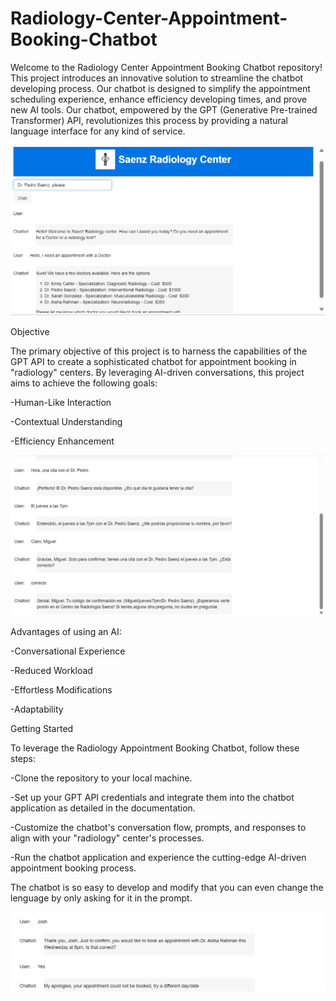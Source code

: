 # Radiology-Center-Appointment-Booking-Chatbot

Welcome to the Radiology Center Appointment Booking Chatbot repository! This project introduces an innovative solution to streamline the chatbot developing process. Our chatbot is designed to simplify the appointment scheduling experience, enhance efficiency developing times, and prove new AI tools. Our chatbot, empowered by the GPT (Generative Pre-trained Transformer) API, revolutionizes this process by providing a natural language interface for any kind of service.


![chatbot](https://github.com/JorgeSC98/Radiology-Center-Appointment-Booking-Chatbot/blob/main/Chatbot_1.png)

Objective

The primary objective of this project is to harness the capabilities of the GPT API to create a sophisticated chatbot for appointment booking in "radiology" centers. By leveraging AI-driven conversations, this project aims to achieve the following goals:

-Human-Like Interaction

-Contextual Understanding

-Efficiency Enhancement

![chatbot](https://github.com/JorgeSC98/Radiology-Center-Appointment-Booking-Chatbot/blob/main/Chatbot_5.png)

Advantages of using an AI:

-Conversational Experience

-Reduced Workload

-Effortless Modifications

-Adaptability



Getting Started

To leverage the  Radiology Appointment Booking Chatbot, follow these steps:

-Clone the repository to your local machine.

-Set up your GPT API credentials and integrate them into the chatbot application as detailed in the documentation.

-Customize the chatbot's conversation flow, prompts, and responses to align with your "radiology" center's processes.

-Run the chatbot application and experience the cutting-edge AI-driven appointment booking process.

The chatbot is so easy to develop and modify that you can even change the lenguage by only asking for it in the prompt.

![chatbot](https://github.com/JorgeSC98/Radiology-Center-Appointment-Booking-Chatbot/blob/main/Chatbot_4.png)
